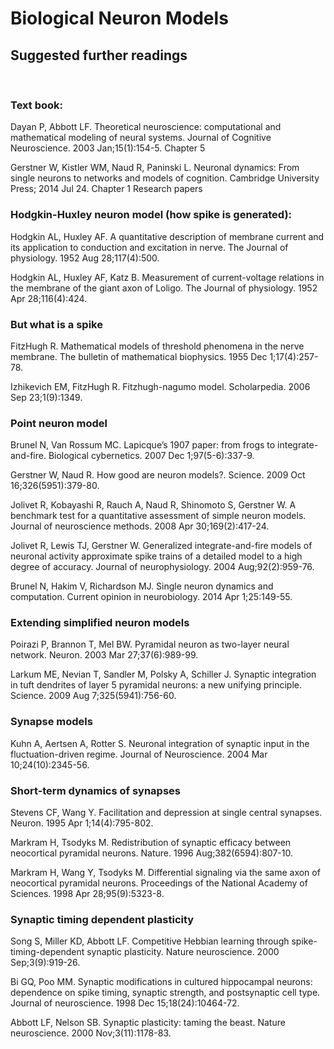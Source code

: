 # Biological Neuron Models
## Suggested further readings
&nbsp;

### Text book:

Dayan P, Abbott LF. Theoretical neuroscience: computational and mathematical modeling of neural
systems. Journal of Cognitive Neuroscience. 2003 Jan;15(1):154-5. Chapter 5

Gerstner W, Kistler WM, Naud R, Paninski L. Neuronal dynamics: From single neurons to networks
and models of cognition. Cambridge University Press; 2014 Jul 24. Chapter 1
Research papers

### Hodgkin-Huxley neuron model (how spike is generated):

Hodgkin AL, Huxley AF. A quantitative description of membrane current and its application to
conduction and excitation in nerve. The Journal of physiology. 1952 Aug 28;117(4):500.

Hodgkin AL, Huxley AF, Katz B. Measurement of current-voltage relations in the membrane of the
giant axon of Loligo. The Journal of physiology. 1952 Apr 28;116(4):424.

### But what is a spike

FitzHugh R. Mathematical models of threshold phenomena in the nerve membrane. The bulletin of
mathematical biophysics. 1955 Dec 1;17(4):257-78.

Izhikevich EM, FitzHugh R. Fitzhugh-nagumo model. Scholarpedia. 2006 Sep 23;1(9):1349.

### Point neuron model

Brunel N, Van Rossum MC. Lapicque’s 1907 paper: from frogs to integrate-and-fire. Biological
cybernetics. 2007 Dec 1;97(5-6):337-9.

Gerstner W, Naud R. How good are neuron models?. Science. 2009 Oct 16;326(5951):379-80.

Jolivet R, Kobayashi R, Rauch A, Naud R, Shinomoto S, Gerstner W. A benchmark test for a
quantitative assessment of simple neuron models. Journal of neuroscience methods. 2008 Apr
30;169(2):417-24.

Jolivet R, Lewis TJ, Gerstner W. Generalized integrate-and-fire models of neuronal activity
approximate spike trains of a detailed model to a high degree of accuracy. Journal of
neurophysiology. 2004 Aug;92(2):959-76.

Brunel N, Hakim V, Richardson MJ. Single neuron dynamics and computation. Current opinion in
neurobiology. 2014 Apr 1;25:149-55.

### Extending simplified neuron models

Poirazi P, Brannon T, Mel BW. Pyramidal neuron as two-layer neural network. Neuron. 2003 Mar
27;37(6):989-99.

Larkum ME, Nevian T, Sandler M, Polsky A, Schiller J. Synaptic integration in tuft dendrites of layer
5 pyramidal neurons: a new unifying principle. Science. 2009 Aug 7;325(5941):756-60.

### Synapse models

Kuhn A, Aertsen A, Rotter S. Neuronal integration of synaptic input in the fluctuation-driven regime.
Journal of Neuroscience. 2004 Mar 10;24(10):2345-56.

### Short-term dynamics of synapses

Stevens CF, Wang Y. Facilitation and depression at single central synapses. Neuron. 1995 Apr
1;14(4):795-802.

Markram H, Tsodyks M. Redistribution of synaptic efficacy between neocortical pyramidal neurons.
Nature. 1996 Aug;382(6594):807-10.

Markram H, Wang Y, Tsodyks M. Differential signaling via the same axon of neocortical pyramidal
neurons. Proceedings of the National Academy of Sciences. 1998 Apr 28;95(9):5323-8.

### Synaptic timing dependent plasticity

Song S, Miller KD, Abbott LF. Competitive Hebbian learning through spike-timing-dependent
synaptic plasticity. Nature neuroscience. 2000 Sep;3(9):919-26.

Bi GQ, Poo MM. Synaptic modifications in cultured hippocampal neurons: dependence on spike
timing, synaptic strength, and postsynaptic cell type. Journal of neuroscience. 1998 Dec
15;18(24):10464-72.

Abbott LF, Nelson SB. Synaptic plasticity: taming the beast. Nature neuroscience. 2000
Nov;3(11):1178-83.

&nbsp;

